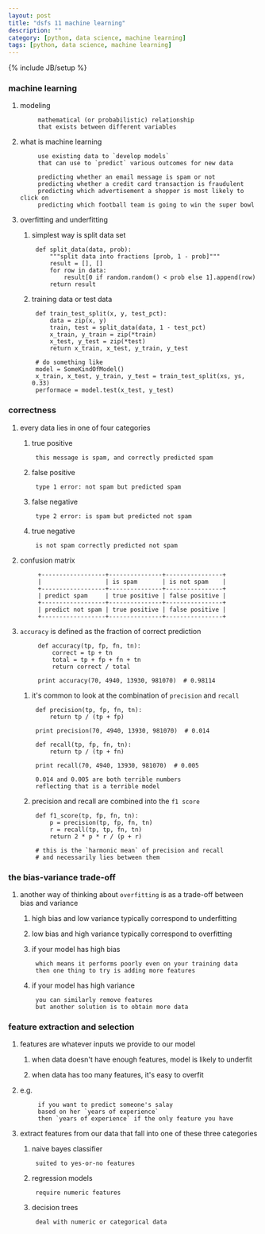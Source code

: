 ```yaml
---
layout: post
title: "dsfs 11 machine learning"
description: ""
category: [python, data science, machine learning]
tags: [python, data science, machine learning]
---
```

{% include JB/setup %}


### machine learning

1. modeling

            mathematical (or probabilistic) relationship
            that exists between different variables

1. what is machine learning

            use existing data to `develop models`
            that can use to `predict` various outcomes for new data

            predicting whether an email message is spam or not
            predicting whether a credit card transaction is fraudulent
            predicting which advertisement a shopper is most likely to click on
            predicting which football team is going to win the super bowl

1. overfitting and underfitting

    1. simplest way is split data set

            def split_data(data, prob):
                """split data into fractions [prob, 1 - prob]"""
                result = [], []
                for row in data:
                    result[0 if random.random() < prob else 1].append(row)
                return result

    1. training data or test data

            def train_test_split(x, y, test_pct):
                data = zip(x, y)
                train, test = split_data(data, 1 - test_pct)
                x_train, y_train = zip(*train)
                x_test, y_test = zip(*test)
                return x_train, x_test, y_train, y_test

            # do something like
            model = SomeKindOfModel()
            x_train, x_test, y_train, y_test = train_test_split(xs, ys, 0.33)
            performace = model.test(x_test, y_test)

### correctness

1. every data lies in one of four categories

    1. true positive

            this message is spam, and correctly predicted spam

    1. false positive

            type 1 error: not spam but predicted spam

    1. false negative

            type 2 error: is spam but predicted not spam

    1. true negative

            is not spam correctly predicted not spam

1. confusion matrix

            +------------------+---------------+----------------+
            |                  | is spam       | is not spam    |
            +------------------+---------------+----------------+
            | predict spam     | true positive | false positive |
            +------------------+---------------+----------------+
            | predict not spam | true positive | false positive |
            +------------------+---------------+----------------+

1. `accuracy` is defined as the fraction of correct prediction

            def accuracy(tp, fp, fn, tn):
                correct = tp + tn
                total = tp + fp + fn + tn
                return correct / total

            print accuracy(70, 4940, 13930, 981070)  # 0.98114

    1. it's common to look at the combination of `precision` and `recall`

            def precision(tp, fp, fn, tn):
                return tp / (tp + fp)

            print precision(70, 4940, 13930, 981070)  # 0.014

            def recall(tp, fp, fn, tn):
                return tp / (tp + fn)

            print recall(70, 4940, 13930, 981070)  # 0.005

            0.014 and 0.005 are both terrible numbers
            reflecting that is a terrible model

    1. precision and recall are combined into the `f1 score`

            def f1_score(tp, fp, fn, tn):
                p = precision(tp, fp, fn, tn)
                r = recall(tp, tp, fn, tn)
                return 2 * p * r / (p + r)

            # this is the `harmonic mean` of precision and recall
            # and necessarily lies between them

### the bias-variance trade-off

1. another way of thinking about `overfitting` is as a trade-off between bias and variance

    1. high bias and low variance typically correspond to underfitting

    1. low bias and high variance typically correspond to overfitting

    1. if your model has high bias

            which means it performs poorly even on your training data
            then one thing to try is adding more features

    1. if your model has high variance

            you can similarly remove features
            but another solution is to obtain more data

### feature extraction and selection

1. features are whatever inputs we provide to our model

    1. when data doesn't have enough features, model is likely to underfit

    1. when data has too many features, it's easy to overfit

1. e.g.

            if you want to predict someone's salay
            based on her `years of experience`
            then `years of experience` if the only feature you have

1. extract features from our data that fall into one of these three categories

    1. naive bayes classifier

            suited to yes-or-no features

    1. regression models

            require numeric features

    1. decision trees

            deal with numeric or categorical data
